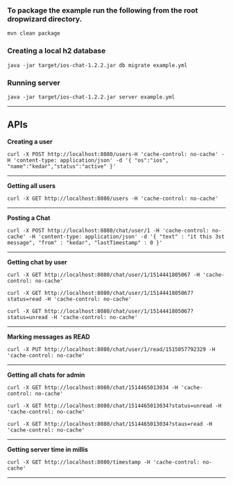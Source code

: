### To package the example run the following from the root dropwizard directory.
    mvn clean package
### Creating a local h2 database
    java -jar target/ios-chat-1.2.2.jar db migrate example.yml
### Running server
    java -jar target/ios-chat-1.2.2.jar server example.yml

---

## APIs

 **Creating a user**
 
`curl -X POST http://localhost:8080/users-H 'cache-control: no-cache' -H 'content-type: application/json' -d '{ "os":"ios", "name":"kedar","status":"active" }' `

---

**Getting all users**

`curl -X GET http://localhost:8080/users -H 'cache-control: no-cache'`

---

**Posting a Chat**

`curl -X POST http://localhost:8080/chat/user/1 -H 'cache-control: no-cache' -H 'content-type: application/json' -d '{ "text" : "it this 3st message", "from" : "kedar", "lastTimestamp" : 0 }'`

---

**Getting chat by user**

`curl -X GET http://localhost:8080/chat/user/1/1514441805067 -H 'cache-control: no-cache'`

`curl -X GET http://localhost:8080/chat/user/1/1514441805067?status=read -H 'cache-control: no-cache'`

`curl -X GET http://localhost:8080/chat/user/1/1514441805067?status=unread -H 'cache-control: no-cache'`

---

**Marking messages as READ**

`curl -X PUT http://localhost:8080/chat/user/1/read/1515057792329 -H 'cache-control: no-cache'`

---

**Getting all chats for admin**

`curl -X GET http://localhost:8080/chat/1514465013034 -H 'cache-control: no-cache'`

`curl -X GET http://localhost:8080/chat/1514465013034?status=unread -H 'cache-control: no-cache'`

`curl -X GET http://localhost:8080/chat/1514465013034?staus=read -H 'cache-control: no-cache'`

---

**Getting server time in millis**

`curl -X GET http://localhost:8080/timestamp -H 'cache-control: no-cache'`

---

